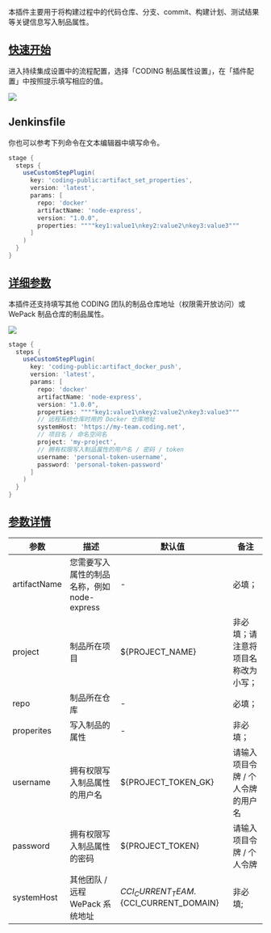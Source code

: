 本插件主要用于将构建过程中的代码仓库、分支、commit、构建计划、测试结果等关键信息写入制品属性。

## [快速开始](#start)

进入持续集成设置中的流程配置，选择「CODING 制品属性设置」，在「插件配置」中按照提示填写相应的值。

![](https://help-assets.codehub.cn/enterprise/20210923102725.png)

## Jenkinsfile

你也可以参考下列命令在文本编辑器中填写命令。

```groovy
stage {
  steps {
    useCustomStepPlugin(
      key: 'coding-public:artifact_set_properties', 
      version: 'latest', 
      params: [
        repo: 'docker'
        artifactName: 'node-express',
        version: "1.0.0",
        properties: """"key1:value1\nkey2:value2\nkey3:value3"""
      ]
    )
  }
}
```

## [详细参数](#detail)

本插件还支持填写其他 CODING 团队的制品仓库地址（权限需开放访问）或 WePack 制品仓库的制品属性。

![](https://help-assets.codehub.cn/enterprise/20210918155326.png)

```groovy
stage {
  steps {
    useCustomStepPlugin(
      key: 'coding-public:artifact_docker_push',
      version: 'latest',
      params: [
        repo: 'docker'
        artifactName: 'node-express',
        version: "1.0.0",
        properties: """"key1:value1\nkey2:value2\nkey3:value3"""
        // 远程系统仓库时用的 Docker 仓库地址
        systemHost: 'https://my-team.coding.net',
        // 项目名 / 命名空间名
        project: 'my-project',
        // 拥有权限写入制品属性的用户名 / 密码 / token
        username: 'personal-token-username',
        password: 'personal-token-password'
      ]
    )
  }
}
```

## [参数详情](#parameter-detail)

参数 | 描述 | 默认值 | 备注
---------|----------|---------|---------
 artifactName | 您需要写入属性的制品名称，例如 node-express | - | 必填；
 project | 制品所在项目 | ${PROJECT_NAME} | 非必填；请注意将项目名称改为小写；
 repo | 制品所在仓库 | - | 必填；
 properites | 写入制品的属性 | - | 非必填；
 username | 拥有权限写入制品属性的用户名 | ${PROJECT_TOKEN_GK} | 请输入项目令牌 / 个人令牌的用户名
 password | 拥有权限写入制品属性的密码 | ${PROJECT_TOKEN} | 请输入项目令牌 / 个人令牌
 systemHost | 其他团队 / 远程 WePack 系统地址 | ${CCI_CURRENT_TEAM}.${CCI_CURRENT_DOMAIN} | 非必填;

